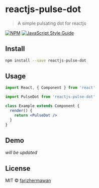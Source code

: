 # reactjs-pulse-dot

> A simple pulsating dot for reactjs

[![NPM](https://img.shields.io/npm/v/reactjs-pulse-dot.svg)](https://www.npmjs.com/package/reactjs-pulse-dot) [![JavaScript Style Guide](https://img.shields.io/badge/code_style-standard-brightgreen.svg)](https://standardjs.com)

## Install

```bash
npm install --save reactjs-pulse-dot
```

## Usage

```jsx
import React, { Component } from 'react'

import PulseDot from 'reactjs-pulse-dot'

class Example extends Component {
  render() {
    return <PulseDot />
  }
}
```

## Demo
_will be updated_

## License

MIT © [farizhermawan](https://github.com/farizhermawan)
